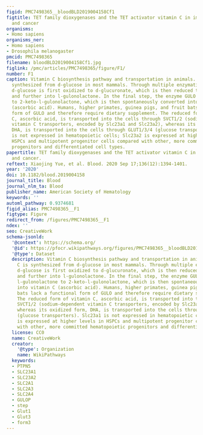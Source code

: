 ```yaml
---
figid: PMC7498365__bloodBLD2019004158Cf1
figtitle: TET family dioxygenases and the TET activator vitamin C in immune responses
  and cancer
organisms:
- Homo sapiens
organisms_ner:
- Homo sapiens
- Drosophila melanogaster
pmcid: PMC7498365
filename: bloodBLD2019004158Cf1.jpg
figlink: /pmc/articles/PMC7498365/figure/F1/
number: F1
caption: Vitamin C biosynthesis pathway and transportation in animals. Vitamin C is
  synthesized from d-glucose in most mammals. Through multiple enzymatic reactions,
  d-glucose is first oxidized to d-glucuronate, which is then reduced to l-gluconate
  and further into l-gulonolactone. In the final step, the enzyme GULO oxidizes l-gulonolactone
  to 2-keto-l-gulonolactone, which is then spontaneously converted into vitamin C
  (ascorbic acid). Humans, higher primates, guinea pigs, and fruit bats lack a functional
  form of GULO and therefore require dietary supplement. The reduced form of vitamin
  C, ascorbic acid, is transported into the cells through SVCT1/2 (sodium-dependent
  vitamin C transporters, encoded by Slc23a1 and Slc23a2), whereas its oxidized form,
  DHA, is transported into the cells through GLUT1/3/4 (glucose transporters). Slc23a1
  is not expressed in hematopoietic cells; Slc23a2 is expressed at higher levels in
  HSPCs and multipotent progenitor cells compared with other, more committed hematopoietic
  progenitors and differentiated cell types.
papertitle: TET family dioxygenases and the TET activator vitamin C in immune responses
  and cancer.
reftext: Xiaojing Yue, et al. Blood. 2020 Sep 17;136(12):1394-1401.
year: '2020'
doi: 10.1182/blood.2019004158
journal_title: Blood
journal_nlm_ta: Blood
publisher_name: American Society of Hematology
keywords: ''
automl_pathway: 0.9374681
figid_alias: PMC7498365__F1
figtype: Figure
redirect_from: /figures/PMC7498365__F1
ndex: ''
seo: CreativeWork
schema-jsonld:
  '@context': https://schema.org/
  '@id': https://pfocr.wikipathways.org/figures/PMC7498365__bloodBLD2019004158Cf1.html
  '@type': Dataset
  description: Vitamin C biosynthesis pathway and transportation in animals. Vitamin
    C is synthesized from d-glucose in most mammals. Through multiple enzymatic reactions,
    d-glucose is first oxidized to d-glucuronate, which is then reduced to l-gluconate
    and further into l-gulonolactone. In the final step, the enzyme GULO oxidizes
    l-gulonolactone to 2-keto-l-gulonolactone, which is then spontaneously converted
    into vitamin C (ascorbic acid). Humans, higher primates, guinea pigs, and fruit
    bats lack a functional form of GULO and therefore require dietary supplement.
    The reduced form of vitamin C, ascorbic acid, is transported into the cells through
    SVCT1/2 (sodium-dependent vitamin C transporters, encoded by Slc23a1 and Slc23a2),
    whereas its oxidized form, DHA, is transported into the cells through GLUT1/3/4
    (glucose transporters). Slc23a1 is not expressed in hematopoietic cells; Slc23a2
    is expressed at higher levels in HSPCs and multipotent progenitor cells compared
    with other, more committed hematopoietic progenitors and differentiated cell types.
  license: CC0
  name: CreativeWork
  creator:
    '@type': Organization
    name: WikiPathways
  keywords:
  - PTPN5
  - SLC23A1
  - SLC23A2
  - SLC2A1
  - SLC2A3
  - SLC2A4
  - GULOP
  - step
  - Glut1
  - Glut3
  - form3
---
```

